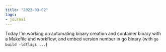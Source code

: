 ```yaml
---
title: "2023-03-02"
tags:
- journal
---
```


Today I'm working on automating binary creation and container binary with a Makefile and workflow, and embed version number in go binary (with `go build -ldflags ...`)